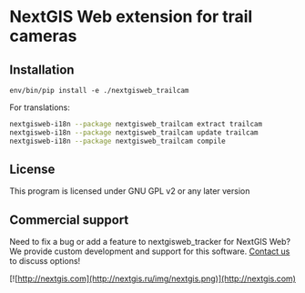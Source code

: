 NextGIS Web extension for trail cameras
=======================================

## Installation

`env/bin/pip install -e ./nextgisweb_trailcam`

For translations:
```bash
nextgisweb-i18n --package nextgisweb_trailcam extract trailcam
nextgisweb-i18n --package nextgisweb_trailcam update trailcam
nextgisweb-i18n --package nextgisweb_trailcam compile
```

License
-------------
This program is licensed under GNU GPL v2 or any later version

Commercial support
----------
Need to fix a bug or add a feature to nextgisweb_tracker for NextGIS Web? We provide custom development and support for this software. [Contact us](http://nextgis.ru/en/contact/) to discuss options!

[![http://nextgis.com](http://nextgis.ru/img/nextgis.png)](http://nextgis.com)
